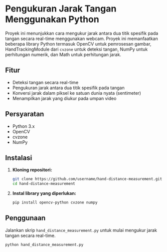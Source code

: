 # Pengukuran Jarak Tangan Menggunakan Python

Proyek ini menunjukkan cara mengukur jarak antara dua titik spesifik pada tangan secara real-time menggunakan webcam. Proyek ini memanfaatkan beberapa library Python termasuk OpenCV untuk pemrosesan gambar, HandTrackingModule dari `cvzone` untuk deteksi tangan, NumPy untuk perhitungan numerik, dan Math untuk perhitungan jarak.

## Fitur

- Deteksi tangan secara real-time
- Pengukuran jarak antara dua titik spesifik pada tangan
- Konversi jarak dalam piksel ke satuan dunia nyata (sentimeter)
- Menampilkan jarak yang diukur pada umpan video

## Persyaratan

- Python 3.x
- OpenCV
- cvzone
- NumPy

## Instalasi

1. **Kloning repositori:**
    ```bash
    git clone https://github.com/username/hand-distance-measurement.git
    cd hand-distance-measurement
    ```

2. **Instal library yang diperlukan:**
    ```bash
    pip install opencv-python cvzone numpy
    ```

## Penggunaan

Jalankan skrip `hand_distance_measurement.py` untuk mulai mengukur jarak tangan secara real-time.

```bash
python hand_distance_measurement.py

